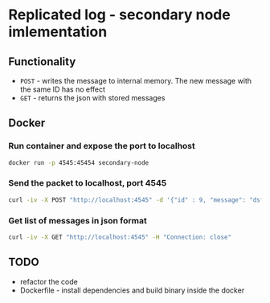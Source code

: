 # Replicated log - secondary node imlementation

## Functionality

- `POST` - writes the message to internal memory. The new message with the same ID has no effect
- `GET` - returns the json with stored messages

## Docker

### Run container and expose the port to localhost

```bash
docker run -p 4545:45454 secondary-node
```

### Send the packet to localhost, port 4545

```bash
curl -iv -X POST "http://localhost:4545" -d '{"id" : 9, "message": "dsfdsmsg_log"}' -H "Connection: close"
```

### Get list of messages in json format

```bash
curl -iv -X GET "http://localhost:4545" -H "Connection: close" 
```

## TODO

- refactor the code
- Dockerfile - install dependencies and build binary inside the docker
